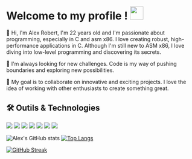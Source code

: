 # Welcome to my profile ! <img src="https://github.com/MartinHeinz/MartinHeinz/blob/master/wave.gif" width="35"/>
<p>👋 Hi, I'm Alex Robert, I'm 22 years old and I'm passionate about programming, especially in C and asm x86. I love creating robust, high-performance applications in C. Although I'm still new to ASM x86, I love diving into low-level programming and discovering its secrets.</p>
<p>🚀 I'm always looking for new challenges. Code is my way of pushing boundaries and exploring new possibilities.</p>
<p>🌟 My goal is to collaborate on innovative and exciting projects. I love the idea of working with other enthusiasts to create something great.</p>

## 🛠 Outils & Technologies
![](https://img.shields.io/badge/Fedora-294172?style=flat&logo=c&logoColor=white)
![](https://img.shields.io/badge/VIM-%2311AB00.svg?style=flat&logo=vim&logoColor=white)
![](https://img.shields.io/badge/NeoVim-%2357A143.svg?style=flat&logo=c&logoColor=white)
![](https://img.shields.io/badge/C-%2300599C.svg?style=flat&logo=c&logoColor=white)
![](https://img.shields.io/badge/C++-%2300599C.svg?style=flat&logo=c&logoColor=white)
![](https://img.shields.io/badge/Intel-%230071C5?style=flat&logo=c&logoColor=white)
![](https://img.shields.io/badge/Rust-%23000000.svg?style=flat&logo=rust&logoColor=white)

![Alex's GitHub stats](https://github-readme-stats.vercel.app/api?username=alex-robert-fr&show_icons=true&theme=dark)
[![Top Langs](https://github-readme-stats.vercel.app/api/top-langs/?username=alex-robert-fr&layout=compact&theme=dark)](https://github.com/anuraghazra/github-readme-stats)

[![GitHub Streak](https://streak-stats.demolab.com?user=alex-robert-fr&theme=dark)](https://git.io/streak-stats)
